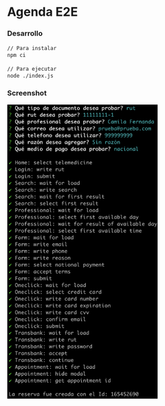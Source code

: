 # Agenda E2E

### Desarrollo

```
// Para instalar
npm ci

// Para ejecutar
node ./index.js
```

### Screenshot

<img src="./img/cli-screenshot.png" alt="CLI Screenshot" style="width:350px;"/>
